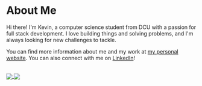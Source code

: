 # About Me

Hi there! I'm Kevin, a computer science student from DCU with a passion for full stack development. I love building things and solving problems, and I'm always looking for new challenges to tackle.

You can find more information about me and my work at [my personal website](https://www.kevinjtomescu.com). You can also connect with me on [LinkedIn](https://www.linkedin.com/in/kevin-james-tomescu/)!
<br><br/>

<a href="https://github.com/anuraghazra/github-readme-stats">
  <img align="center" src="https://github-readme-stats-ten-gilt.vercel.app/api?username=kmanjt&count_private=true&show_icons=true" />
</a>
<a href="https://git.io/streak-stats">
  <img align="center" src="https://streak-stats.demolab.com/?user=kmanjt)" />
</a>
